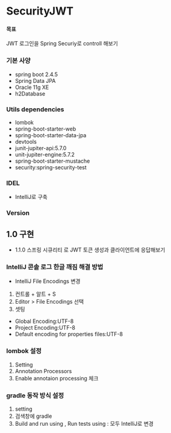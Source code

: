 # SecurityJWT
#### 목표

 JWT 로그인을 Spring Securiy로 controll 해보기

### 기본 사양
- spring boot 2.4.5
- Spring Data JPA
- Oracle 11g XE
- h2Database

### Utils dependencies
- lombok
- spring-boot-starter-web
- spring-boot-starter-data-jpa
- devtools
- junit-jupiter-api:5.7.0
- unit-jupiter-engine:5.7.2
- spring-boot-starter-mustache
- security:spring-security-test


### IDEL
- IntelliJ로 구축

### Version
## 1.0 구현

- 1.1.0 스프링 시큐리티 로 JWT 토큰 생성과 클라이언트에 응답해보기

### IntelliJ 콘솔 로그 한글 깨짐 해결 방법
- IntelliJ File Encodings 변경

1. 컨트롤 + 알트 + S
2. Editor > File Encodings 선택
3. 셋팅

- Global Encoding:UTF-8
- Project Encoding:UTF-8
- Default encoding for properties files:UTF-8

### lombok 설정
1. Setting
2. Annotation Processors
3. Enable annotaion processing 체크

### gradle 동작 방식 설정
1. setting
2. 검색창에 gradle
3. Build and run using , Run tests using : 모두 IntelliJ로 변경
